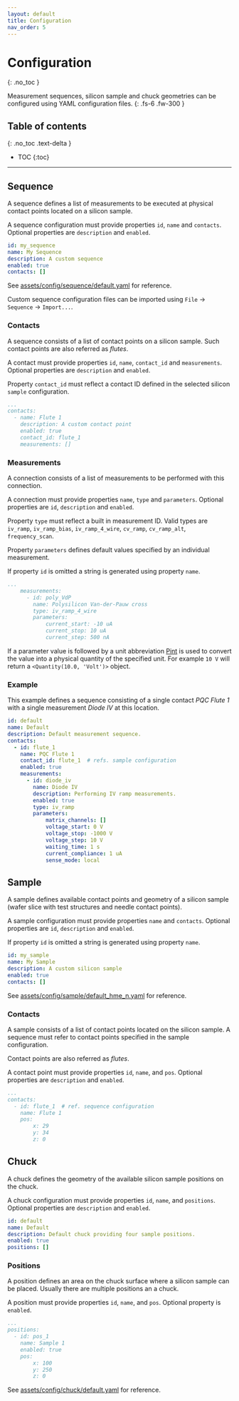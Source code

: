 ```yaml
---
layout: default
title: Configuration
nav_order: 5
---
```


# Configuration
{: .no_toc }

Measurement sequences, silicon sample and chuck geometries can be configured
using YAML configuration files.
{: .fs-6 .fw-300 }

## Table of contents
{: .no_toc .text-delta }

* TOC
{:toc}

---

## Sequence

A sequence defines a list of measurements to be executed at physical contact
points located on a silicon sample.

A sequence configuration must provide properties `id`, `name` and `contacts`.
Optional properties are `description` and `enabled`.

```yaml
id: my_sequence
name: My Sequence
description: A custom sequence
enabled: true
contacts: []
```

See [assets/config/sequence/default.yaml](https://github.com/hephy-dd/comet-pqc/blob/master/comet_pqc/assets/config/sequence/default.yaml) for reference.

Custom sequence configuration files can be imported using `File` &rarr;
`Sequence` &rarr; `Import...`.

### Contacts

A sequence consists of a list of contact points on a silicon sample. Such
contact points are also referred as _flutes_.

A contact must provide properties `id`, `name`, `contact_id` and `measurements`.
Optional properties are `description` and `enabled`.

Property `contact_id` must reflect a contact ID defined in the selected silicon
`sample` configuration.

```yaml
...
contacts:
  - name: Flute 1
    description: A custom contact point
    enabled: true
    contact_id: flute_1
    measurements: []
```

### Measurements

A connection consists of a list of measurements to be performed with this
connection.

A connection must provide properties `name`, `type` and `parameters`. Optional
properties are `id`, `description` and `enabled`.

Property `type` must reflect a built in measurement ID. Valid types are
`iv_ramp`, `iv_ramp_bias`, `iv_ramp_4_wire`, `cv_ramp`, `cv_ramp_alt`,
`frequency_scan`.

Property `parameters` defines default values specified by an individual
measurement.

If property `id` is omitted a string is generated using property `name`.

```yaml
...
    measurements:
      - id: poly_VdP
        name: Polysilicon Van-der-Pauw cross
        type: iv_ramp_4_wire
        parameters:
            current_start: -10 uA
            current_stop: 10 uA
            current_step: 500 nA
```

If a parameter value is followed by a unit abbreviation
[Pint](https://pint.readthedocs.io/en/latest/) is used to convert the value into
a physical quantity of the specified unit. For example `10 V` will return a
`<Quantity(10.0, 'Volt')>` object.

### Example

This example defines a sequence consisting of a single contact _PQC Flute 1_
with a single measurement _Diode IV_ at this location.

```yaml
id: default
name: Default
description: Default measurement sequence.
contacts:
  - id: flute_1
    name: PQC Flute 1
    contact_id: flute_1  # refs. sample configuration
    enabled: true
    measurements:
      - id: diode_iv
        name: Diode IV
        description: Performing IV ramp measurements.
        enabled: true
        type: iv_ramp
        parameters:
            matrix_channels: []
            voltage_start: 0 V
            voltage_stop: -1000 V
            voltage_step: 10 V
            waiting_time: 1 s
            current_compliance: 1 uA
            sense_mode: local
```

## Sample

A sample defines available contact points and geometry of a silicon sample
(wafer slice with test structures and needle contact points).

A sample configuration must provide properties `name` and `contacts`. Optional
properties are `id`, `description` and `enabled`.

If property `id` is omitted a string is generated using property `name`.

```yaml
id: my_sample
name: My Sample
description: A custom silicon sample
enabled: true
contacts: []
```

See [assets/config/sample/default_hme_n.yaml](https://github.com/hephy-dd/comet-pqc/blob/master/comet_pqc/assets/config/sample/default_hmw_n.yaml) for reference.

### Contacts

A sample consists of a list of contact points located on the silicon sample. A
sequence must refer to contact points specified in the sample configuration.

Contact points are also referred as _flutes_.

A contact point must provide properties `id`, `name`, and `pos`. Optional
properties are `description` and `enabled`.

```yaml
...
contacts:
  - id: flute_1  # ref. sequence configuration
    name: Flute 1
    pos:
        x: 29
        y: 34
        z: 0
```

## Chuck

A chuck defines the geometry of the available silicon sample positions on the
chuck.

A chuck configuration must provide properties `id`, `name`, and `positions`.
Optional properties are `description` and `enabled`.

```yaml
id: default
name: Default
description: Default chuck providing four sample positions.
enabled: true
positions: []
```

### Positions

A position defines an area on the chuck surface where a silicon sample can be
placed. Usually there are multiple positions an a chuck.

A position must provide properties `id`, `name`, and `pos`. Optional property is
`enabled`.

```yaml
...
positions:
  - id: pos_1
    name: Sample 1
    enabled: true
    pos:
        x: 100
        y: 250
        z: 0
```

See
[assets/config/chuck/default.yaml](https://github.com/hephy-dd/comet-pqc/blob/master/comet_pqc/assets/config/chuck/default.yaml)
for reference.
